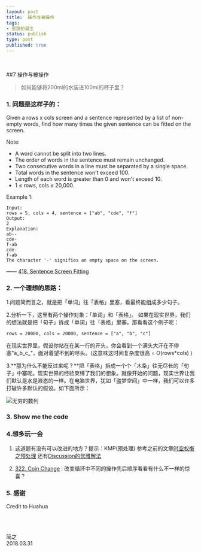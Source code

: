 ```yaml
--- 
layout: post
title:  操作与被操作
tags:
- 思路的诞生
status: publish
type: post
published: true
---
```


<br>

##7 操作与被操作
> 如何能够将200ml的水装进100ml的杯子里？
	
### 1. 问题是这样子的：
	
Given a rows x cols screen and a sentence represented by a list of non-empty words, find how many times the given sentence can be fitted on the screen.
	
Note:
	
- A word cannot be split into two lines.
- The order of words in the sentence must remain unchanged.
- Two consecutive words in a line must be separated by a single space.
- Total words in the sentence won't exceed 100.
- Length of each word is greater than 0 and won't exceed 10.
- 1 ≤ rows, cols ≤ 20,000.
	
Example 1:
	
```
Input:
rows = 5, cols = 4, sentence = ["ab", "cde", "f"]
Output:
2
Explanation:
ab--
cde-
f-ab
cde-
f-ab
The character '-' signifies an empty space on the screen.
```
	
—— [418. Sentence Screen Fitting](https://leetcode.com/problems/sentence-screen-fitting/description/)
	
### 2. 一个理想的思路：
	
1.问题简而言之，就是把「单词」往「表格」里塞，看最终能组成多少句子。
	
2.分析一下，这里有两个操作对象：「单词」和「表格」。 如果在现实世界，我们的想法就是把「句子」拆成「单词」往「表格」里塞。那看看这个例子呢：
	
```
rows = 20000, cols = 20000, sentence = ["a", "b", "c"]
```
  
  在现实世界里，假设你站在在某一行的开头，你会看到一个满头大汗在不停塞"a_b_c_"，面对着望不到的尽头。(这意味这时间复杂度很高 = O(rows*cols) )
	
3.**那为什么不能反过来呢？**把「表格」拆成一个个「木条」往无尽长的「句子」中塞呢。现实世界的经验束缚了我们的想象。就像开始的问题，现实世界让我们默认是水是液态的一样。在电脑世界，犹如「盗梦空间」中一样，我们可以许多打破许多默认的假设。如下面所示：
	
![无穷的数列](https://i.imgur.com/vCcBId2.png)
	
### 3. Show me the code 
	
<script src="https://gist.github.com/WillWang-X/0b9979b846dac6f6bbae4ddce1881c16.js"></script>
	
### 4.想多玩一会
	
1. 这道题有没有可以改进的地方？提示：KMP(预处理) 参考之前的文章[时空权衡之预处理](https://willwang-x.github.io/2018/03/preprocessing) 还有[Discussion的优雅解法](https://leetcode.com/problems/sentence-screen-fitting/discuss/90845/21ms-18-lines-Java-solution/95290)
	
2. [322. Coin Change](https://leetcode.com/problems/coin-change/description/) : 改变循环中不同的操作先后顺序看看有什么不一样的惊喜？
	
### 5. 感谢
	
Credit to Huahua
	
	

<br>
<br>

简之           
2018.03.31          

